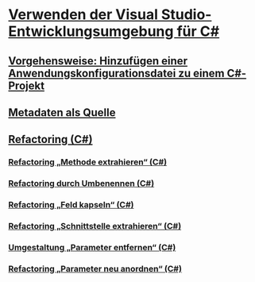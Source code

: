 # [Verwenden der Visual Studio-Entwicklungsumgebung für C#](using-the-visual-studio-development-environment-for-csharp.md)
## [Vorgehensweise: Hinzufügen einer Anwendungskonfigurationsdatei zu einem C#-Projekt](how-to-add-an-application-configuration-file-to-a-csharp-project.md)
## [Metadaten als Quelle](metadata-as-source.md)
## [Refactoring (C#)](refactoring-csharp.md)
### [Refactoring „Methode extrahieren“ (C#)](extract-method-refactoring-csharp.md)
### [Refactoring durch Umbenennen (C#)](rename-refactoring-csharp.md)
### [Refactoring „Feld kapseln“ (C#)](encapsulate-field-refactoring-csharp.md)
### [Refactoring „Schnittstelle extrahieren“ (C#)](extract-interface-refactoring-csharp.md)
### [Umgestaltung „Parameter entfernen“ (C#)](remove-parameters-refactoring-csharp.md)
### [Refactoring „Parameter neu anordnen“ (C#)](reorder-parameters-refactoring-csharp.md)
